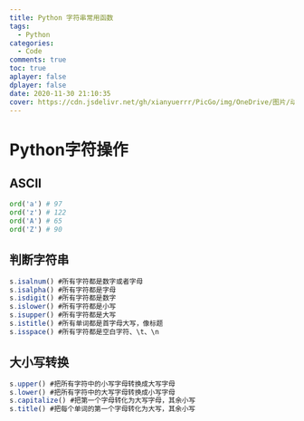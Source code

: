 ```yaml
---
title: Python 字符串常用函数
tags:
  - Python
categories:
  - Code
comments: true
toc: true
aplayer: false
dplayer: false
date: 2020-11-30 21:10:35
cover: https://cdn.jsdelivr.net/gh/xianyuerrr/PicGo/img/OneDrive/图片/动漫/2d1118d9d54a486a.png
---
```


# Python字符操作

## ASCII

```python
ord('a') # 97
ord('z') # 122
ord('A') # 65
ord('Z') # 90
```

## 判断字符串

```javascript
s.isalnum() #所有字符都是数字或者字母
s.isalpha() #所有字符都是字母
s.isdigit() #所有字符都是数字
s.islower() #所有字符都是小写
s.isupper() #所有字符都是大写
s.istitle() #所有单词都是首字母大写，像标题
s.isspace() #所有字符都是空白字符、\t、\n
```

## 大小写转换

```javascript
s.upper() #把所有字符中的小写字母转换成大写字母
s.lower() #把所有字符中的大写字母转换成小写字母
s.capitalize() #把第一个字母转化为大写字母，其余小写
s.title() #把每个单词的第一个字母转化为大写，其余小写
```

 

